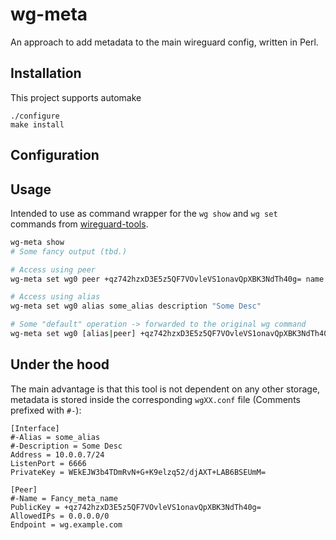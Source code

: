 # wg-meta
An approach to add metadata to the main wireguard config, written in Perl.

## Installation
This project supports automake
```shell script
./configure
make install
```
## Configuration

## Usage
Intended to use as command wrapper for the `wg show` and `wg set` commands from [wireguard-tools](https://manpages.debian.org/unstable/wireguard-tools/wg.8.en.html).
```bash
wg-meta show
# Some fancy output (tbd.)

# Access using peer
wg-meta set wg0 peer +qz742hzxD3E5z5QF7VOvleVS1onavQpXBK3NdTh40g= name Fancy_meta_name

# Access using alias
wg-meta set wg0 alias some_alias description "Some Desc"

# Some "default" operation -> forwarded to the original wg command
wg-meta set wg0 [alias|peer] +qz742hzxD3E5z5QF7VOvleVS1onavQpXBK3NdTh40g= allowed-ips 0.0.0.0/0
```
## Under the hood
The main advantage is that this tool is not dependent on any other storage, metadata is stored inside the corresponding
`wgXX.conf` file (Comments prefixed with `#-`):
```text
[Interface]
#-Alias = some_alias
#-Description = Some Desc
Address = 10.0.0.7/24
ListenPort = 6666
PrivateKey = WEkEJW3b4TDmRvN+G+K9elzq52/djAXT+LAB6BSEUmM=

[Peer]
#-Name = Fancy_meta_name
PublicKey = +qz742hzxD3E5z5QF7VOvleVS1onavQpXBK3NdTh40g=
AllowedIPs = 0.0.0.0/0
Endpoint = wg.example.com
```

